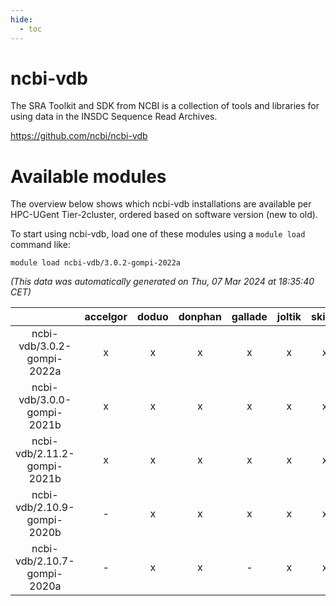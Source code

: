```yaml
---
hide:
  - toc
---
```


ncbi-vdb
========


The SRA Toolkit and SDK from NCBI is a collection of tools and libraries for using data in the INSDC Sequence Read Archives.

https://github.com/ncbi/ncbi-vdb
# Available modules


The overview below shows which ncbi-vdb installations are available per HPC-UGent Tier-2cluster, ordered based on software version (new to old).

To start using ncbi-vdb, load one of these modules using a `module load` command like:

```shell
module load ncbi-vdb/3.0.2-gompi-2022a
```

*(This data was automatically generated on Thu, 07 Mar 2024 at 18:35:40 CET)*  

| |accelgor|doduo|donphan|gallade|joltik|skitty|
| :---: | :---: | :---: | :---: | :---: | :---: | :---: |
|ncbi-vdb/3.0.2-gompi-2022a|x|x|x|x|x|x|
|ncbi-vdb/3.0.0-gompi-2021b|x|x|x|x|x|x|
|ncbi-vdb/2.11.2-gompi-2021b|x|x|x|x|x|x|
|ncbi-vdb/2.10.9-gompi-2020b|-|x|x|x|x|x|
|ncbi-vdb/2.10.7-gompi-2020a|-|x|x|-|x|x|
